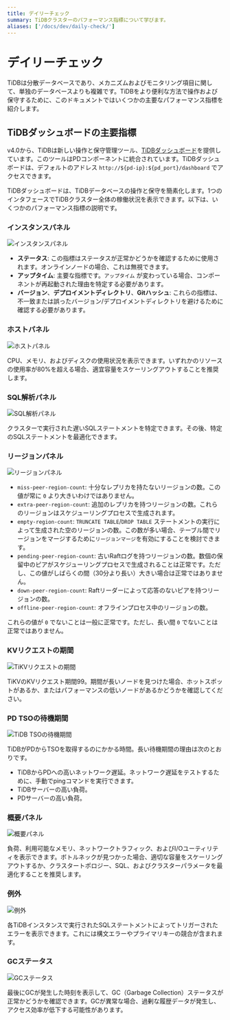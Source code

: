 ```yaml
---
title: デイリーチェック
summary: TiDBクラスターのパフォーマンス指標について学びます。
aliases: ['/docs/dev/daily-check/']
---
```


# デイリーチェック

TiDBは分散データベースであり、メカニズムおよびモニタリング項目に関して、単独のデータベースよりも複雑です。TiDBをより便利な方法で操作および保守するために、このドキュメントではいくつかの主要なパフォーマンス指標を紹介します。

## TiDBダッシュボードの主要指標

v4.0から、TiDBは新しい操作と保守管理ツール、[TiDBダッシュボード](/dashboard/dashboard-intro.md)を提供しています。このツールはPDコンポーネントに統合されています。TiDBダッシュボードは、デフォルトのアドレス `http://${pd-ip}:${pd_port}/dashboard` でアクセスできます。

TiDBダッシュボードは、TiDBデータベースの操作と保守を簡素化します。1つのインタフェースでTiDBクラスター全体の稼働状況を表示できます。以下は、いくつかのパフォーマンス指標の説明です。

### インスタンスパネル

![インスタンスパネル](/media/instance-status-panel.png)

+ **ステータス**: この指標はステータスが正常かどうかを確認するために使用されます。オンラインノードの場合、これは無視できます。
+ **アップタイム**: 主要な指標です。`アップタイム` が変わっている場合、コンポーネントが再起動された理由を特定する必要があります。
+ **バージョン**、**デプロイメントディレクトリ**、**Gitハッシュ**: これらの指標は、不一致または誤ったバージョン/デプロイメントディレクトリを避けるために確認する必要があります。

### ホストパネル

![ホストパネル](/media/host-panel.png)

CPU、メモリ、およびディスクの使用状況を表示できます。いずれかのリソースの使用率が80%を超える場合、適宜容量をスケーリングアウトすることを推奨します。

### SQL解析パネル

![SQL解析パネル](/media/sql-analysis-panel.png)

クラスターで実行された遅いSQLステートメントを特定できます。その後、特定のSQLステートメントを最適化できます。

### リージョンパネル

![リージョンパネル](/media/region-panel.png)

+ `miss-peer-region-count`: 十分なレプリカを持たないリージョンの数。この値が常に `0` より大きいわけではありません。
+ `extra-peer-region-count`: 追加のレプリカを持つリージョンの数。これらのリージョンはスケジューリングプロセスで生成されます。
+ `empty-region-count`: `TRUNCATE TABLE`/`DROP TABLE` ステートメントの実行によって生成された空のリージョンの数。この数が多い場合、テーブル間でリージョンをマージするために`リージョンマージ`を有効にすることを検討できます。
+ `pending-peer-region-count`: 古いRaftログを持つリージョンの数。数個の保留中のピアがスケジューリングプロセスで生成されることは正常です。ただし、この値がしばらくの間（30分より長い）大きい場合は正常ではありません。
+ `down-peer-region-count`: Raftリーダーによって応答のないピアを持つリージョンの数。
+ `offline-peer-region-count`: オフラインプロセス中のリージョンの数。

これらの値が `0` でないことは一般に正常です。ただし、長い間 `0` でないことは正常ではありません。

### KVリクエストの期間

![TiKVリクエストの期間](/media/kv-duration-panel.png)

TiKVのKVリクエスト期間99。期間が長いノードを見つけた場合、ホットスポットがあるか、またはパフォーマンスの低いノードがあるかどうかを確認してください。

### PD TSOの待機期間

![TiDB TSOの待機期間](/media/pd-duration-panel.png)

TiDBがPDからTSOを取得するのにかかる時間。長い待機期間の理由は次のとおりです。

+ TiDBからPDへの高いネットワーク遅延。ネットワーク遅延をテストするために、手動でpingコマンドを実行できます。
+ TiDBサーバーの高い負荷。
+ PDサーバーの高い負荷。

### 概要パネル

![概要パネル](/media/overview-panel.png)

負荷、利用可能なメモリ、ネットワークトラフィック、およびI/Oユーティリティを表示できます。ボトルネックが見つかった場合、適切な容量をスケーリングアウトするか、クラスタートポロジー、SQL、およびクラスターパラメータを最適化することを推奨します。

### 例外

![例外](/media/failed-query-panel.png)

各TiDBインスタンスで実行されたSQLステートメントによってトリガーされたエラーを表示できます。これには構文エラーやプライマリキーの競合が含まれます。

### GCステータス

![GCステータス](/media/garbage-collation-panel.png)

最後にGCが発生した時刻を表示して、GC（Garbage Collection）ステータスが正常かどうかを確認できます。GCが異常な場合、過剰な履歴データが発生し、アクセス効率が低下する可能性があります。